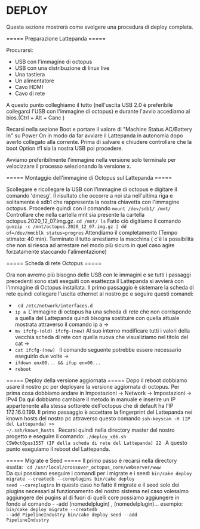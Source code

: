 # DEPLOY

Questa sezione mostrerà come svolgere una procedura di deploy completa.

===== Preparazione Lattepanda =====

Procurarsi:
  - USB con l'immagine di octopus
  - USB con una distribuzione di linux live
  - Una tastiera
  - Un alimentatore
  - Cavo HDMI
  - Cavo di rete

A questo punto colleghiamo il tutto (nell'uscita USB 2.0 è preferibile collegarci l'USB con l'immagine di octopus) e durante l'avvio accediamo al bios.(Ctrl + Alt + Canc ) 

Recarsi nella sezione Boot e portare il valore di "Machine Status AC/Battery In" su Power On in modo da far avviare il Lattepanda in autonomia dopo averlo collegato alla corrente.
Prima di salvare e chiudere controllare che la boot Option #1 sia la nostra USB poi procedere.

Avviamo preferibilmente l'immagine nella versione solo terminale per velocizzare il processo selezionando la versione x.

===== Montaggio dell'immagine di Octopus sul Lattepanda =====

Scollegare e ricollegare la USB con l'immagine di octopus e digitare il comando 'dmesg'.
Il risultato che occorre a noi sta nell'ultima riga e solitamente è sdb1 che rappresenta la nostra chiavetta con l'immagine octopus.
Procedere quindi con il comando <code>mount /dev/sdb1/  /mnt/ </code> Controllare che nella cartella mnt sia presente la cartella octopus.2020_12_07.img.gz.
<code>cd /mnt/
ls</code>
Fatto ciò digitiamo il comando <code>gunzip -c /mnt/octopus.2020_12_07.img.gz | dd of=/dev/mmcblk status=progres</code> Attendiamo il completamento (Tempo stimato: 40 min).
Terminato il tutto arrestiamo la macchina ( c'è la possibilità che non si riesca ad arrestare nel modo più sicuro in quel caso agire forzatamente staccando l'alimentazione) 

===== Scheda di rete Octopus  =====

Ora non avremo più bisogno delle USB con le immagini e se tutti i passaggi precedenti sono stati eseguiti con esattezza il Lattepanda si avvierà con l'immagine di Octopus installata.
Il primo passaggio è sistemare la scheda di rete quindi collegare l'uscita ethernet al nostro pc e seguire questi comandi: 
  - <code> cd /etc/network/interfaces.d</code>
  - <code>ip a </code>L'immagine di octopus ha una scheda di rete che non corrisponde a quella del Lattepanda quindi bisogna sostituire con quella attuale mostrata attraverso il comando ip a ->
  - <code>mv ifcfg-(old) ifcfg-(new)</code> Al suo interno modificare tutti i valori della vecchia scheda di rete con quella nuova che visualiziamo nel titolo del cat ->
  - <code>cat ifcfg-(new) </code> Il comando seguente potrebbe essere necessario eseguirlo due volte ->
  -  <code>ifdown enx00... && ifup enx00...</code>
  - <code>reboot</code>

  ===== Deploy della versione aggiornata  =====
Dopo il reboot dobbiamo usare il nostro pc per deployare la versione aggiornata di octopus.
Per prima cosa dobbiamo andare in Impostazioni -> Network -> Impostazioni -> IPv4 
Da qui dobbiamo cambiare il metodo  in manuale e inserire un IP appartenente alla stessa sottorete dell'octopus che di default ha l'IP 172.16.0.199.
Il primo passaggio è accettare la fingerprint del Lattepanda nei known hosts del nostro pc attraverso questo comando 
<code>ssh-keyscan -H (IP del Lattepanda) >> ~/.ssh/known_hosts </code>
Recarsi quindi nella directory master del nostro progetto e eseguire il comando: 
<code>./deploy_x86.sh CSW0ct0pus1557 (IP della scheda di rete del Lattepanda)  22 </code> 
A questo punto eseguiamo il reboot del Lattepanda.


===== Migrate e Seed =====
Il primo passo è recarsi nella directory esatta:
 <code> cd /usr/local/crossover_octopus_core/webserver/www </code>
Da qui possiamo eseguire i comandi per i migrate e i seed:
 <code>bin/cake deploy migrate --createdb --coreplugins
bin/cake deploy seed --coreplugins</code>
In questo caso ho fatto il migrate e il seed solo dei plugins necessari al funzionamento del nostro sistema nel caso volessimo aggiungere dei pugins al di fuori di quelli core possiamo aggiungere in fondo al comando - -add (nomedelplugin) , (nomedelplugin)... esempio: 
<code>bin/cake deploy migrate --createdb --add PipelineIndustry
bin/cake deploy seed --add PipelineIndustry</code>

